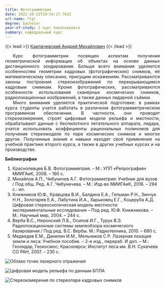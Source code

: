 ```yaml
---
title: Фотограмметрия
date: 2022-10-22T19:54:17.762Z
url-name: ftgr
degree: bachelor
year-of-study: 2 курс бакалавриата
summary: кафедральный курс
---
```

{{< lead >}} [Карпачевский Андрей Михайлович](https://istina.msu.ru/profile/IOWq750/) {{< /lead >}}

<div style="text-align: justify; text-indent: 25px;">
Курс фотограмметрии посвящен аспектам получения геометрической информации об объектах на основе данных дистанционного зондирования. Больше всего внимания уделяется особенностям геометрии кадровых (фотографических) снимков, её математическому описанию, присущим искажениям. Рассматриваются законы построения стереоизображений по перекрывающимся кадровым снимкам. Кроме фотографических, рассматриваются особенности использования сканерных космических снимков, радиолокационных изображений, а также данных лидарной съёмки. </div>
<div style="text-align: justify; text-indent: 25px;">
Много внимания уделяется практической подготовке: в рамках курса студенты учатся работать в различном фотограмметрическом программном обеспечении. В частности, они проводят стереоизмерения, строят цифровые модели рельефа и местности, обрабатывают данные с беспилотного летательного аппарата, лидара, учатся использовать коэффициенты рациональных полиномов для получения стереомодели по паре космических снимков и многое другое. Полученные знания и навыки находят своё применение на учебной практике второго курса, а также в других учебных курсах и на производстве. </div>

**Библиография**

1. Краснопевцев Б.В. Фотограмметрия. – М.: УПП «Репрография» МИИГАиК, 2008. – 160 с.
2. Михайлов А.П., Чибуничев А.Г. Фотограмметрия: Учебник для вузов / Под общ. Ред. А.Г. Чибуничева. – М.: Изд-во МИИГАиК, 2016. – 294 с.: ил.
3. Книжников Ю.Ф., Кравцова В.И., Балдина Е.А., Гельман Р.Н., Зинчук Н.Н., Золотарев Е.А., Лабутина И.А., Харьковец Е.Г., Коцеруба А.Д. Цифровая стереоскопическая модель местности: экспериментальные исследования – Под ред. Ю.Ф. Книжникова. – М.: Научный мир, 2004. – 244 с.
4. Верба В.С., Неронский Л.Б., Осипов И.Г., Турук В.Э. Радиолокационные системы землеобзора космического базирования / Под ред. В.С. Вербы. М.: Радиотехника, 2010. – 680 с.
5. Медведев Е.М., Данилин И.М., Мельников С.Р. Лазерная локация земли и леса: Учебное пособие. – 2-е изд., перераб. И доп. – М.: Геолидар, Геокосмос; Красноярск: Институт леса им. В.Н. Сукачева СО РАН, 2007. – 230 с.

![Облако точек лазерного отражения](img/ftgr1.png "Облако точек лазерного отражения")

![Цифровая модель рельефа по данным БПЛА](img/ftgr2.png "Цифровая модель рельефа по данным БПЛА")

![Стереоизмерения по стереопаре кадровых снимков](img/ftgr3.png "Стереоизмерения по стереопаре кадровых снимков")